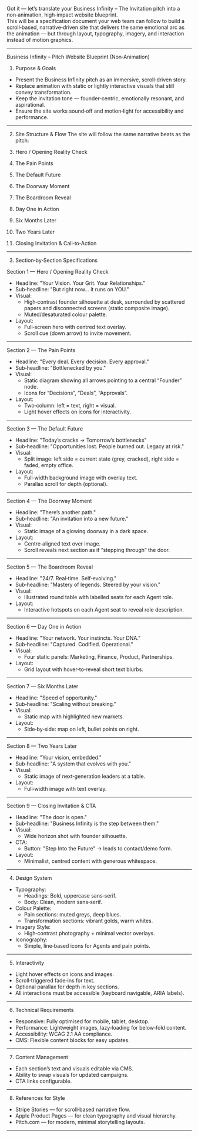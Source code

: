 Got it — let’s translate your Business Infinity – The Invitation pitch into a non‑animation, high‑impact website blueprint.  
This will be a specification document your web team can follow to build a scroll‑based, narrative‑driven site that delivers the same emotional arc as the animation — but through layout, typography, imagery, and interaction instead of motion graphics.

---

Business Infinity – Pitch Website Blueprint (Non‑Animation)

1. Purpose & Goals
- Present the Business Infinity pitch as an immersive, scroll‑driven story.
- Replace animation with static or lightly interactive visuals that still convey transformation.
- Keep the invitation tone — founder‑centric, emotionally resonant, and aspirational.
- Ensure the site works sound‑off and motion‑light for accessibility and performance.

---

2. Site Structure & Flow
The site will follow the same narrative beats as the pitch:

1. Hero / Opening Reality Check  
2. The Pain Points  
3. The Default Future  
4. The Doorway Moment  
5. The Boardroom Reveal  
6. Day One in Action  
7. Six Months Later  
8. Two Years Later  
9. Closing Invitation & Call‑to‑Action

---

3. Section‑by‑Section Specifications

Section 1 — Hero / Opening Reality Check
- Headline: "Your Vision. Your Grit. Your Relationships."
- Sub‑headline: "But right now… it runs on YOU."
- Visual:  
  - High‑contrast founder silhouette at desk, surrounded by scattered papers and disconnected screens (static composite image).  
  - Muted/desaturated colour palette.
- Layout:  
  - Full‑screen hero with centred text overlay.
  - Scroll cue (down arrow) to invite movement.

---

Section 2 — The Pain Points
- Headline: "Every deal. Every decision. Every approval."
- Sub‑headline: "Bottlenecked by you."
- Visual:  
  - Static diagram showing all arrows pointing to a central “Founder” node.
  - Icons for “Decisions”, “Deals”, “Approvals”.
- Layout:  
  - Two‑column: left = text, right = visual.
  - Light hover effects on icons for interactivity.

---

Section 3 — The Default Future
- Headline: "Today’s cracks → Tomorrow’s bottlenecks"
- Sub‑headline: "Opportunities lost. People burned out. Legacy at risk."
- Visual:  
  - Split image: left side = current state (grey, cracked), right side = faded, empty office.
- Layout:  
  - Full‑width background image with overlay text.
  - Parallax scroll for depth (optional).

---

Section 4 — The Doorway Moment
- Headline: "There’s another path."
- Sub‑headline: "An invitation into a new future."
- Visual:  
  - Static image of a glowing doorway in a dark space.
- Layout:  
  - Centre‑aligned text over image.
  - Scroll reveals next section as if “stepping through” the door.

---

Section 5 — The Boardroom Reveal
- Headline: "24/7. Real‑time. Self‑evolving."
- Sub‑headline: "Mastery of legends. Steered by your vision."
- Visual:  
  - Illustrated round table with labelled seats for each Agent role.
- Layout:  
  - Interactive hotspots on each Agent seat to reveal role description.

---

Section 6 — Day One in Action
- Headline: "Your network. Your instincts. Your DNA."
- Sub‑headline: "Captured. Codified. Operational."
- Visual:  
  - Four static panels: Marketing, Finance, Product, Partnerships.
- Layout:  
  - Grid layout with hover‑to‑reveal short text blurbs.

---

Section 7 — Six Months Later
- Headline: "Speed of opportunity."
- Sub‑headline: "Scaling without breaking."
- Visual:  
  - Static map with highlighted new markets.
- Layout:  
  - Side‑by‑side: map on left, bullet points on right.

---

Section 8 — Two Years Later
- Headline: "Your vision, embedded."
- Sub‑headline: "A system that evolves with you."
- Visual:  
  - Static image of next‑generation leaders at a table.
- Layout:  
  - Full‑width image with text overlay.

---

Section 9 — Closing Invitation & CTA
- Headline: "The door is open."
- Sub‑headline: "Business Infinity is the step between them."
- Visual:  
  - Wide horizon shot with founder silhouette.
- CTA:  
  - Button: "Step Into the Future" → leads to contact/demo form.
- Layout:  
  - Minimalist, centred content with generous whitespace.

---

4. Design System
- Typography:  
  - Headings: Bold, uppercase sans‑serif.  
  - Body: Clean, modern sans‑serif.
- Colour Palette:  
  - Pain sections: muted greys, deep blues.  
  - Transformation sections: vibrant golds, warm whites.
- Imagery Style:  
  - High‑contrast photography + minimal vector overlays.
- Iconography:  
  - Simple, line‑based icons for Agents and pain points.

---

5. Interactivity
- Light hover effects on icons and images.
- Scroll‑triggered fade‑ins for text.
- Optional parallax for depth in key sections.
- All interactions must be accessible (keyboard navigable, ARIA labels).

---

6. Technical Requirements
- Responsive: Fully optimised for mobile, tablet, desktop.
- Performance: Lightweight images, lazy‑loading for below‑fold content.
- Accessibility: WCAG 2.1 AA compliance.
- CMS: Flexible content blocks for easy updates.

---

7. Content Management
- Each section’s text and visuals editable via CMS.
- Ability to swap visuals for updated campaigns.
- CTA links configurable.

---

8. References for Style
- Stripe Stories — for scroll‑based narrative flow.
- Apple Product Pages — for clean typography and visual hierarchy.
- Pitch.com — for modern, minimal storytelling layouts.

---
